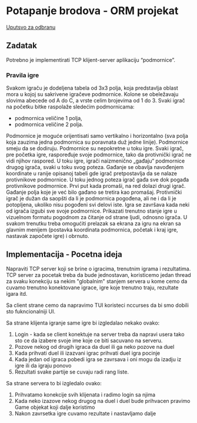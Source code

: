# Potapanje brodova - ORM projekat

[Uputsvo za odbranu](https://www.rt-rk.uns.ac.rs/sites/default/files/materijali/lab/Odbrana%20projektnih%20zadataka%20-%20Uputstvo_0.pdf)

## Zadatak

Potrebno je implementirati TCP klijent-server aplikaciju “podmornice”.

### Pravila igre

Svakom igraču je dodeljena tabela od 3x3 polja, koja predstavlja oblast mora u kojoj su sakrivene igračeve podmornice.
Kolone se obeležavaju slovima abecede od A do C, a vrste celim brojevima od 1 do 3.
Svaki igrač na početku bitke raspolaže sledećim podmornicama:

- podmornica veličine 1 polja,
- podmornica veličine 2 polja.

Podmornice je moguće orijentisati samo vertikalno i horizontalno (sva polja koja zauzima jedna podmornica su poravnata duž jedne linije).
Podmornice smeju da se dodiruju. Podmornice su nepokretne u toku igre.
Svaki igrač, pre početka igre, raspoređuje svoje podmornice, tako da protivnički igrač ne vidi njihov raspored.
U toku igre, igrači naizmenično „gađaju“ podmornice drugog igrača, svaki u toku svog poteza.
Gađanje se obavlja navođenjem koordinate u ranije opisanoj tabeli gde igrač pretpostavlja da se nalaze protivnikove podmornice.
U toku jednog poteza igrač gađa sve dok pogađa protivnikove podmornice.
Prvi put kada promaši, na red dolazi drugi igrač.
Gađanje polja koje je već bilo gađano se tretira kao promašaj.
Protivnički igrač je dužan da saopšti da li je podmornica pogođena, ali ne i da li je potopljena,
ukoliko nisu pogođeni svi delovi iste. Igra se završava kada neki od igrača izgubi sve svoje podmornice.
Prikazati trenutno stanje igre u vizuelnom formatu pogodnom za čitanje od strane ljudi, odnosno igrača.
U svakom trenutku treba omogućiti prelazak sa ekrana za igru na ekran sa glavnim menijem
(postavka koordinata podmornica, početak i kraj igre, nastavak započete igre) i obrnuto.

## Implementacija - Pocetna ideja

Napraviti TCP server koji se brine o igracima, trenutnim igrama i rezultatima. TCP server za pocetak treba da bude jednostavan,
koristicemo jedan thread za svaku konekciju sa nekim "globalnim" stanjem servera u kome cemo da cuvamo trenutno konektovane
igrace, igre koje trenutno traju, rezultate igara itd.

Sa client strane cemo da napravimo TUI koristeci nccurses da bi smo dobili sto fukncionalniji UI.

Sa strane klijenta igranje same igre bi izgledalao nekako ovako:

1. Login - kada se client konektuje na server treba da napravi usera tako sto ce da izabere svoje ime koje ce biti sacuvano na serveru.
2. Pozove nekog od drugih igraca da duel ili ga neko pozove na duel
3. Kada prihvati duel ili izazvani igrac prihvati duel igra pocinje
4. Kada jedan od igraca pobedi igra se zavrsava i oni mogu da izadju iz igre ili da igraju ponovo
5. Rezultati svake partije se cuvaju radi rang liste.

Sa strane servera to bi izgledalo ovako:

1. Prihvatamo konekcije svih klijenata i radimo login sa njima
2. Kada neko izazove nekog drugog na duel i duel bude prihvacen pravimo Game objekat koji dalje koristimo
3. Nakon zavrsetka igre cuvamo rezultate i nastavljamo dalje
